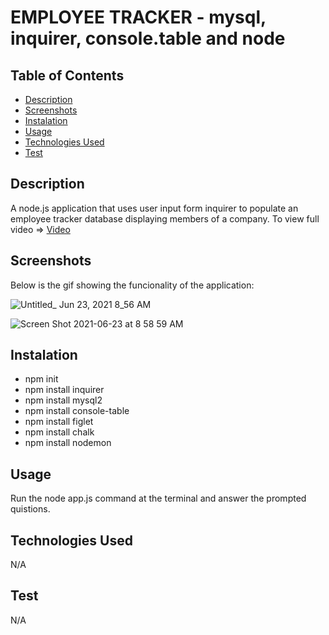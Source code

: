 # EMPLOYEE TRACKER - mysql, inquirer, console.table and node

## Table of Contents
- [Description](#Description)
- [Screenshots](#Screenshots)
- [Instalation](#Instalation)
- [Usage](#Usage)
- [Technologies Used](#TechnologiesUsed)
- [Test](#Test)

## Description
A node.js application that uses user input form inquirer to populate an employee tracker database displaying members of a company. To view full video => 
[Video](https://drive.google.com/file/d/1CeJZLMt6jFI5jMMNg8hekiXFyndV79Qt/view)
## Screenshots
Below is the gif showing the funcionality of the application:

![Untitled_ Jun 23, 2021 8_56 AM](https://user-images.githubusercontent.com/79331882/123104988-6affb500-d405-11eb-8d86-da238925ad45.gif)





![Screen Shot 2021-06-23 at 8 58 59 AM](https://user-images.githubusercontent.com/79331882/123102556-2ffc8200-d403-11eb-9864-627b4ea4422a.png)


## Instalation 
* npm init
* npm install inquirer
* npm install mysql2
* npm install console-table
* npm install figlet
* npm install chalk
* npm install nodemon
## Usage 
Run the node app.js command at the terminal and answer the prompted quistions.
## Technologies Used
N/A

## Test
N/A
